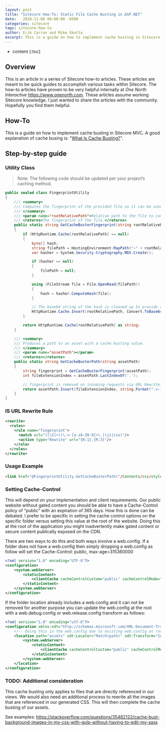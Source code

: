 ```yaml
---
layout: post
title: "Sitecore How-To: Static File Cache Busting in ASP.NET"
date:   2020-11-08 00:00:00 -0500
categories: sitecore
tags: sitecore-how-to
author: Erik Carron and Mike Skutta
excerpt: This is a guide on how to implement cache busting in Sitecore MVC.
---
```


* content
{:toc}

## Overview

This is an article in a series of Sitecore how-to articles. These articles are meant to be quick guides to accomplish various tasks within Sitecore. The how-to articles have proven to be very helpful internally at *One North Interactive* https://www.onenorth.com.  These articles assume working Sitecore knowledge. I just wanted to share the articles with the community. Hopefully you find them helpful.

## How-To

This is a guide on how to implement cache busting in Sitecore MVC.  A good explanation of cache busing is: "[What Is Cache Busting?](https://www.keycdn.com/support/what-is-cache-busting)".

## Step-by-step guide

### Utility Class

> Note: The following code should be updated per your project’s caching method.

``` csharp
public sealed class FingerprintUtility
{
    /// <summary>
    /// Computes the fingerprint of the provided file so it can be used for cache busting.
    /// </summary>
    /// <param name="rootRelativePath">Relative path to the file to compute the hash for.</param>
    /// <returns>The fingerprint of the file.</returns>
    public static string GetCacheBusterFingerprint(string rootRelativePath)
    {
        if (HttpRuntime.Cache[rootRelativePath] == null)
        {
            byte[] hash;
            string filePath = HostingEnvironment.MapPath("~" + rootRelativePath);
            var hasher = System.Security.Cryptography.MD5.Create();

            if (hasher == null)
            {
                filePath = null;
            }

            using (FileStream file = File.OpenRead(filePath))
            {
                hash = hasher.ComputeHash(file);
            }

            // The base64 string of the hash is cleaned up to provide a cleaner looking file version.
            HttpRuntime.Cache.Insert(rootRelativePath, Convert.ToBase64String(hash).Replace("/", "").Replace("+", "").Replace("=", "").ToLowerInvariant(), new CacheDependency(filePath));
        }

        return HttpRuntime.Cache[rootRelativePath] as string;
    }

    /// <summary>
    /// Produces a path to an asset with a cache busting value.
    /// </summary>
    /// <param name="assetPath"></param>
    /// <returns></returns>
    public static string GetCacheBusterPath(string assetPath)
    {
        string fingerprint = GetCacheBusterFingerprint(assetPath);
        int fileExtensionIndex = assetPath.LastIndexOf('.');

        // fingerprint is removed on incoming requests via URL Rewrite.
        return assetPath.Insert(fileExtensionIndex, string.Format(".v-{0}", fingerprint));
    }
}
```

### IS URL Rewrite Rule

``` xml
<rewrite>
  <rules>
    <rule name="fingerprint">
      <match url="([\S]+)(\.v-[a-zA-Z0-9]+\.)(js|css)"/>
      <action type="Rewrite" url="{R:1}.{R:3}"/>
    </rule>
  </rules>
</rewrite>
```

### Usage Example

``` html
<link href="@FingerprintUtility.GetCacheBusterPath("/Contents/css/styles.css")" rel="stylesheet" />
```

### Setting Cache-Control

This will depend on your implementation and client requirements.  Our public website without gated content you should be able to have a Cache-Control policy of “public” with an expiration of 365 days.  How this is done can be debated.  I prefer to be specific in setting the cache control options on the specific folder versus setting this value at the root of the website.  Doing this at the root of the application you might inadvertently make gated content or secure content publically exposed on the CDN.

There are two ways to do this and both ways involve a web.config.  If a folder does not have a web.config then simply dropping a web.config as follow will set the Cache-Control: public, max-age=315360000

``` xml
<?xml version="1.0" encoding="UTF-8"?>
<configuration>
    <system.webServer>
        <staticContent>
            <clientCache cacheControlCustom="public" cacheControlMode="UseMaxAge" cacheControlMaxAge="365.00:00:00" />
        </staticContent>
    </system.webServer>
</configuration>
```

If the folder location already includes a web.config and it can not be removed for another purpose you can update the web.config at the root with a web.debug.config or web.release.config transform as follows:

``` xml
<?xml version="1.0" encoding="utf-8"?>
<configuration xmlns:xdt="http://schemas.microsoft.com/XML-Document-Transform">	
	<!-- Doing this in the web.config due to existing web.config at root of assets -->
	<location path="assets" xdt:Locator="Match(path)" xdt:Transform="InsertIfMissing">
		<system.webServer>
			<staticContent>
				<clientCache cacheControlCustom="public" cacheControlMode="UseMaxAge" cacheControlMaxAge="365.00:00:00" />
			</staticContent>
		</system.webServer>
	</location>
</configuration>
```

### TODO:  Additional consideration

This cache busting only applies to files that are directly referenced in our views.  We would also need an additional process to rewrite all the images that are referenced in our generated CSS.  This will then complete the cache busting of our assets.

See examples:  https://stackoverflow.com/questions/35482122/cache-bust-background-images-in-my-css-with-gulp-without-having-to-edit-my-sass
